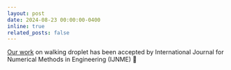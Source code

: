 ```yaml
---
layout: post
date: 2024-08-23 00:00:00-0400
inline: true
related_posts: false
---
```


[Our work](https://hhuiwangg.github.io/projects/walking-droplet/) on walking droplet has been accepted by International Journal for Numerical Methods in Engineering (IJNME) :tada: